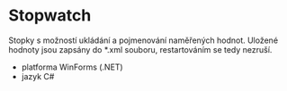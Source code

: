 # Stopwatch

Stopky s možností ukládání a pojmenování naměřených hodnot. Uložené hodnoty jsou zapsány do *.xml souboru, restartováním se tedy nezruší.

- platforma WinForms (.NET)
- jazyk C#
